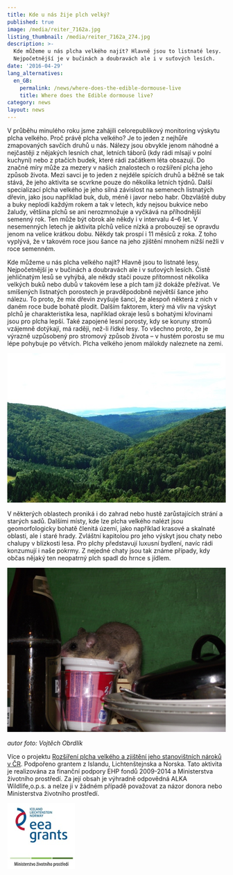 ```yaml
---
title: Kde u nás žije plch velký?
published: true
image: /media/reiter_7162a.jpg
listing_thumbnail: /media/reiter_7162a_274.jpg
description: >-
  Kde můžeme u nás plcha velkého najít? Hlavně jsou to listnaté lesy.
  Nejpočetnější je v bučinách a doubravách ale i v suťových lesích. 
date: '2016-04-29'
lang_alternatives:
  en_GB:
    permalink: /news/where-does-the-edible-dormouse-live
    title: Where does the Edible dormouse live?
category: news
layout: news
---
```

V průběhu minulého roku jsme zahájili celorepublikový monitoring výskytu plcha velkého. Proč právě plcha velkého? Je to jeden z nejhůře zmapovaných savčích druhů u nás. Nálezy jsou obvykle jenom náhodné a nejčastěji z nějakých lesních chat, letních táborů (kdy rádi mlsají v polní kuchyni) nebo z ptačích budek, které rádi začátkem léta obsazují. Do značné míry může za mezery v našich znalostech o rozšíření plcha jeho způsob života. Mezi savci je to jeden z nejdéle spících druhů a běžně se tak stává, že jeho aktivita se scvrkne pouze do několika letních týdnů. Další specializací plcha velkého je jeho silná závislost na semenech listnatých dřevin, jako jsou například buk, dub, méně i javor nebo habr. Obzvláště duby a buky neplodí každým rokem a tak v letech, kdy nejsou bukvice nebo žaludy, většina plchů se ani nerozmnožuje a vyčkává na příhodnější semenný rok. Ten může být obrok ale někdy i v intervalu 4–6 let. V nesemenných letech je aktivita plchů velice nízká a probouzejí se opravdu jenom na velice krátkou dobu. Někdy tak prospí i 11 měsíců z roka. Z toho vyplývá, že v takovém roce jsou šance na jeho zjištění mnohem nižší nežli v roce semenném.

Kde můžeme u nás plcha velkého najít? Hlavně jsou to listnaté lesy. Nejpočetnější je v bučinách a doubravách ale i v suťových lesích. Čistě jehličnatým lesů se vyhýbá, ale někdy stačí pouze přítomnost několika velkých buků nebo dubů v takovém lese a plch tam již dokáže přežívat. Ve smíšených listnatých porostech je pravděpodobně největší šance jeho nálezu. To proto, že mix dřevin zvyšuje šanci, že alespoň některá z nich v daném roce bude bohatě plodit. Dalším faktorem, který má vliv na výskyt plchů je charakteristika lesa, například okraje lesů s bohatými křovinami jsou pro plcha lepší. Také zapojené lesní porosty, kdy se koruny stromů vzájemně dotýkají, má raději, než-li řídké lesy. To všechno proto, že je výrazně uzpůsobený pro stromový způsob života – v hustém porostu se mu lépe pohybuje po větvích. Plcha velkého jenom málokdy naleznete na zemi. 

![Prostředí plcha velkého jsou listnaté lesy](/media/plsi-fotky_pa_3.jpg "prostředí plcha velkého")

V některých oblastech proniká i do zahrad nebo hustě zarůstajících strání a starých sadů. Dalšími místy, kde lze plcha velkého nalézt jsou geomorfologicky bohatě členitá území, jako například krasové a skalnaté oblasti, ale i staré hrady. Zvláštní kapitolou pro jeho výskyt jsou chaty nebo chalupy v blízkosti lesa. Pro plchy představují luxusní bydlení, navíc rádi konzumují i naše pokrmy. Z nejedné chaty jsou tak známe případy, kdy občas nějaký ten neopatrný plch spadl do hrnce s jídlem.

![Plch velký v chatě na vyjídá jogurt](/media/plch-velky_20110710.jpg "plch velký")

_autor foto: Vojtěch Obrdlík_

Více o projektu [Rozšíření plcha velkého a zjištění jeho stanovištních nároků v ČR](/projects/rozšíření-plcha-velkého-v-čr). Podpořeno grantem z Islandu, Lichtenštejnska a Norska. Tato aktivita je realizována za finanční podpory EHP fondů 2009-2014 a Ministerstva životního prostředí. Za její obsah je výhradně odpovědná ALKA Wildlife,o.p.s. a nelze ji v žádném případě považovat za názor donora nebo Ministerstva životního prostředí.

![](/media/loga_mgs_stojato_mm.jpg)
